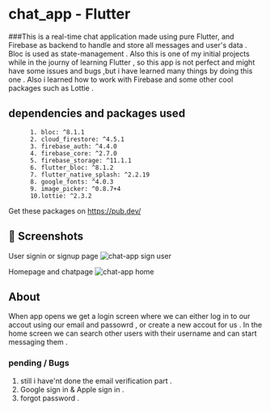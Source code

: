 # chat_app - Flutter

###This is a real-time chat application made using pure Flutter, and Firebase as backend to handle and store all messages and user's data .  Bloc is used  as state-management .
Also this is one of my initial projects while in the journy of learning Flutter , so this app is not perfect and might have some issues and bugs ,but i have learned many things by doing this one . Also i learned how to work with Firebase  and some other cool packages such as Lottie .

## dependencies and packages used
          1. bloc: ^8.1.1
          2. cloud_firestore: ^4.5.1
          3. firebase_auth: ^4.4.0
          4. firebase_core: ^2.7.0
          5. firebase_storage: ^11.1.1
          6. flutter_bloc: ^8.1.2
          7. flutter_native_splash: ^2.2.19
          8. google_fonts: ^4.0.3
          9. image_picker: ^0.8.7+4
          10.lottie: ^2.3.2
   Get these packages on https://pub.dev/ 
   
   ## 📱 Screenshots 
   
   User signin or signup page
   ![chat-app sign user ](https://user-images.githubusercontent.com/130171990/235055518-e09f1811-1d8d-4650-b336-ee49b350e7b8.jpg)
   
   Homepage and chatpage
   ![chat-app home](https://user-images.githubusercontent.com/130171990/235055598-063a140b-2cd2-42cd-9a75-1987a934a94b.jpg)


 ## About
  When app opens we get a login screen where we can either log in to our accout using our email and passowrd , or create a new accout for us .
  In the home screen we can search other users with their username and can start messaging them . 
  
  ### pending / Bugs
  1. still i have'nt done the email verification part .
  2. Google sign in & Apple sign in .
  3. forgot password .
  
   

